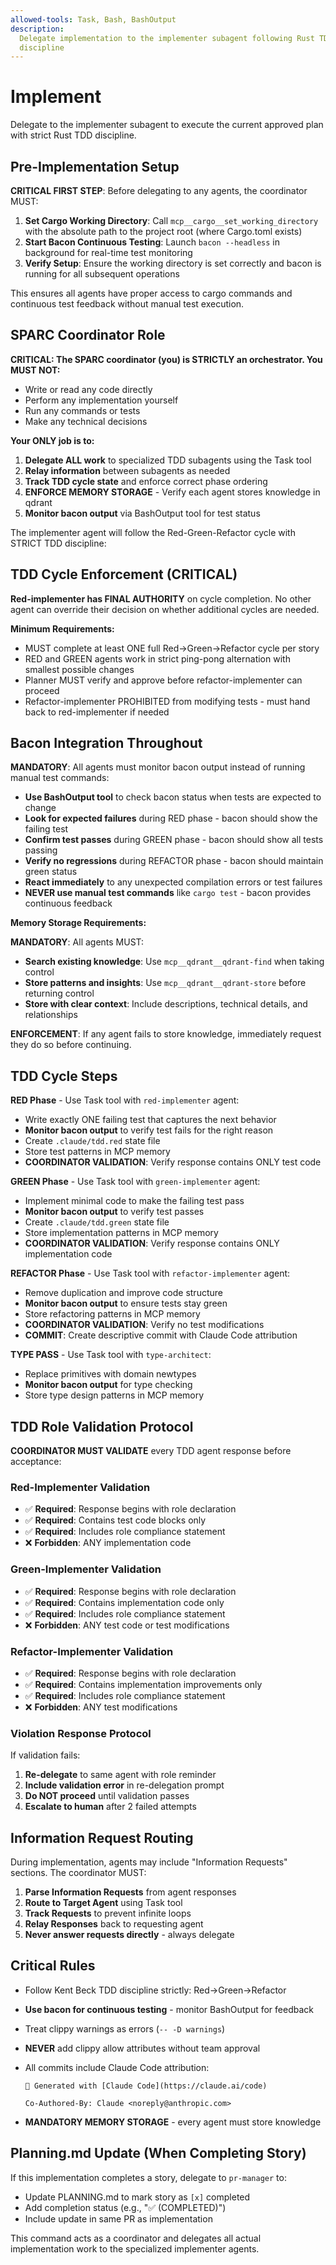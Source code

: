 ```yaml
---
allowed-tools: Task, Bash, BashOutput
description:
  Delegate implementation to the implementer subagent following Rust TDD
  discipline
---
```


# Implement

Delegate to the implementer subagent to execute the current approved plan with
strict Rust TDD discipline.

## Pre-Implementation Setup

**CRITICAL FIRST STEP**: Before delegating to any agents, the coordinator MUST:

1. **Set Cargo Working Directory**: Call `mcp__cargo__set_working_directory`
   with the absolute path to the project root (where Cargo.toml exists)
2. **Start Bacon Continuous Testing**: Launch `bacon --headless` in background
   for real-time test monitoring
3. **Verify Setup**: Ensure the working directory is set correctly and bacon is
   running for all subsequent operations

This ensures all agents have proper access to cargo commands and continuous test
feedback without manual test execution.

## SPARC Coordinator Role

**CRITICAL: The SPARC coordinator (you) is STRICTLY an orchestrator. You MUST
NOT:**

- Write or read any code directly
- Perform any implementation yourself
- Run any commands or tests
- Make any technical decisions

**Your ONLY job is to:**

1. **Delegate ALL work** to specialized TDD subagents using the Task tool
2. **Relay information** between subagents as needed
3. **Track TDD cycle state** and enforce correct phase ordering
4. **ENFORCE MEMORY STORAGE** - Verify each agent stores knowledge in qdrant
5. **Monitor bacon output** via BashOutput tool for test status

The implementer agent will follow the Red-Green-Refactor cycle with STRICT TDD
discipline:

## TDD Cycle Enforcement (CRITICAL)

**Red-implementer has FINAL AUTHORITY** on cycle completion. No other agent can
override their decision on whether additional cycles are needed.

**Minimum Requirements:**

- MUST complete at least ONE full Red→Green→Refactor cycle per story
- RED and GREEN agents work in strict ping-pong alternation with smallest
  possible changes
- Planner MUST verify and approve before refactor-implementer can proceed
- Refactor-implementer PROHIBITED from modifying tests - must hand back to
  red-implementer if needed

## Bacon Integration Throughout

**MANDATORY**: All agents must monitor bacon output instead of running manual
test commands:

- **Use BashOutput tool** to check bacon status when tests are expected to
  change
- **Look for expected failures** during RED phase - bacon should show the
  failing test
- **Confirm test passes** during GREEN phase - bacon should show all tests
  passing
- **Verify no regressions** during REFACTOR phase - bacon should maintain green
  status
- **React immediately** to any unexpected compilation errors or test failures
- **NEVER use manual test commands** like `cargo test` - bacon provides
  continuous feedback

**Memory Storage Requirements:**

**MANDATORY**: All agents MUST:

- **Search existing knowledge**: Use `mcp__qdrant__qdrant-find` when taking
  control
- **Store patterns and insights**: Use `mcp__qdrant__qdrant-store` before
  returning control
- **Store with clear context**: Include descriptions, technical details, and
  relationships

**ENFORCEMENT**: If any agent fails to store knowledge, immediately request they
do so before continuing.

## TDD Cycle Steps

**RED Phase** - Use Task tool with `red-implementer` agent:

- Write exactly ONE failing test that captures the next behavior
- **Monitor bacon output** to verify test fails for the right reason
- Create `.claude/tdd.red` state file
- Store test patterns in MCP memory
- **COORDINATOR VALIDATION**: Verify response contains ONLY test code

**GREEN Phase** - Use Task tool with `green-implementer` agent:

- Implement minimal code to make the failing test pass
- **Monitor bacon output** to verify test passes
- Create `.claude/tdd.green` state file
- Store implementation patterns in MCP memory
- **COORDINATOR VALIDATION**: Verify response contains ONLY implementation code

**REFACTOR Phase** - Use Task tool with `refactor-implementer` agent:

- Remove duplication and improve code structure
- **Monitor bacon output** to ensure tests stay green
- Store refactoring patterns in MCP memory
- **COORDINATOR VALIDATION**: Verify no test modifications
- **COMMIT**: Create descriptive commit with Claude Code attribution

**TYPE PASS** - Use Task tool with `type-architect`:

- Replace primitives with domain newtypes
- **Monitor bacon output** for type checking
- Store type design patterns in MCP memory

## TDD Role Validation Protocol

**COORDINATOR MUST VALIDATE** every TDD agent response before acceptance:

### Red-Implementer Validation

- ✅ **Required**: Response begins with role declaration
- ✅ **Required**: Contains test code blocks only
- ✅ **Required**: Includes role compliance statement
- ❌ **Forbidden**: ANY implementation code

### Green-Implementer Validation

- ✅ **Required**: Response begins with role declaration
- ✅ **Required**: Contains implementation code only
- ✅ **Required**: Includes role compliance statement
- ❌ **Forbidden**: ANY test code or test modifications

### Refactor-Implementer Validation

- ✅ **Required**: Response begins with role declaration
- ✅ **Required**: Contains implementation improvements only
- ✅ **Required**: Includes role compliance statement
- ❌ **Forbidden**: ANY test modifications

### Violation Response Protocol

If validation fails:

1. **Re-delegate** to same agent with role reminder
2. **Include validation error** in re-delegation prompt
3. **Do NOT proceed** until validation passes
4. **Escalate to human** after 2 failed attempts

## Information Request Routing

During implementation, agents may include "Information Requests" sections. The
coordinator MUST:

1. **Parse Information Requests** from agent responses
2. **Route to Target Agent** using Task tool
3. **Track Requests** to prevent infinite loops
4. **Relay Responses** back to requesting agent
5. **Never answer requests directly** - always delegate

## Critical Rules

- Follow Kent Beck TDD discipline strictly: Red→Green→Refactor
- **Use bacon for continuous testing** - monitor BashOutput for feedback
- Treat clippy warnings as errors (`-- -D warnings`)
- **NEVER** add clippy allow attributes without team approval
- All commits include Claude Code attribution:

  ```text
  🤖 Generated with [Claude Code](https://claude.ai/code)

  Co-Authored-By: Claude <noreply@anthropic.com>
  ```

- **MANDATORY MEMORY STORAGE** - every agent must store knowledge

## Planning.md Update (When Completing Story)

If this implementation completes a story, delegate to `pr-manager` to:

- Update PLANNING.md to mark story as `[x]` completed
- Add completion status (e.g., "✅ (COMPLETED)")
- Include update in same PR as implementation

This command acts as a coordinator and delegates all actual implementation work
to the specialized implementer agents.
